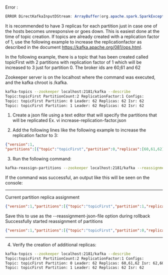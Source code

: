 Error :
```java 
ERROR DirectKafkaInputDStream: ArrayBuffer(org.apache.spark.SparkException: Couldn't find leaders for Set([sometopic,8]))
```
It is recommended to have 3 replicas for each partition just in case one of the hosts becomes unresponsive or goes down. This is easiest done at the time of topic creation.
If topics are already created with a replication factor of 1, use the following example to increase the replicationfactor as described in the document https://kafka.apache.org/081/ops.html.

In the following example, there is a topic that has been created called topicFirst with 2 partitions with replication factor of 1 which will be increased to 3 just for partition 0. The broker ids are 60,61 and 62

Zookeeper server is on the localhost where the command was executed, and the kafka chroot is /kafka.
```sh
kafka-topics --zookeeper localhost:2181/kafka --describe
Topic:topicFirst PartitionCount:2 ReplicationFactor:1 Configs:
Topic: topicFirst Partition: 0 Leader: 62 Replicas: 62 Isr: 62
Topic: topicFirst Partition: 1 Leader: 62 Replicas: 62 Isr: 62
```
1. Create a json file using a text editor that will specify the partitions that will be replicated
Ex. vi increase-replication-factor.json

2. Add the following lines like the following example to increase the replication factor to 3:
```json
{"version":1,
"partitions":[{"topic":"topicFirst","partition":0,"replicas":[60,61,62]}]}
```
3. Run the following command:
```sh
kafka-reassign-partitions --zookeeper localhost:2181/kafka --reassignment-json-file increase-replication-factor.json --execute
```
If the command was successful, an output like this will be seen on the console:

-----

Current partition replica assignment
```json
{"version":1,"partitions":[{"topic":"topicFirst","partition":1,"replicas":[62]},{"topic":"topicFirst","partition":0,"replicas":[62]}]}
```
Save this to use as the --reassignment-json-file option during rollback
Successfully started reassignment of partitions
```json
{"version":1,"partitions":[{"topic":"topicFirst","partition":0,"replicas":[60,61,62]}]}
```

-------

4. Verify the creation of additional replicas:
```sh
kafka-topics --zookeeper localhost:2181/kafka --describe
Topic:topicFirst PartitionCount:2 ReplicationFactor:1 Configs:
Topic: topicFirst Partition: 0 Leader: 62 Replicas: 60,61,62 Isr: 62,60,61
Topic: topicFirst Partition: 1 Leader: 62 Replicas: 62 Isr: 62
```
